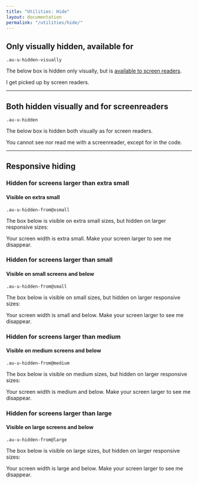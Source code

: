 ```yaml
---
title: "Utilities: Hide"
layout: documentation
permalink: "/utilities/hide/"
---
```


<div class="au-c-content">

## Only visually hidden, available for

`.au-u-hidden-visually`

The below box is hidden only visually, but is <a href="http://snook.ca/archives/html_and_css/hiding-content-for-accessibility" target="_blank" rel="noopener">available to screen readers</a>.

<div class="au-o-box au-d-component au-u-hidden-visually">
  <p>I get picked up by screen readers.</p>
</div>

<hr>

## Both hidden visually and for screenreaders

`.au-u-hidden`

The below box is hidden both visually as for screen readers.

<div class="au-o-box au-d-component au-u-hidden">
  <p>You cannot see nor read me with a screenreader, except for in the code.</p>
</div>

<hr>

## Responsive hiding

### Hidden for screens larger than extra small
#### Visible on extra small

`.au-u-hidden-from@xsmall`

The box below is visible on extra small sizes, but hidden on larger responsive sizes:
<div class="au-o-box au-d-component au-u-hidden-from@xsmall">
  <p>Your screen width is extra small. Make your screen larger to see me disappear.</p>
</div>

### Hidden for screens larger than small
#### Visible on small screens and below

`.au-u-hidden-from@small`

The box below is visible on small sizes, but hidden on larger responsive sizes:
<div class="au-o-box au-d-component au-u-hidden-from@small">
  <p>Your screen width is small and below. Make your screen larger to see me disappear.</p>
</div>

### Hidden for screens larger than medium
#### Visible on medium screens and below

`.au-u-hidden-from@medium`

The box below is visible on medium sizes, but hidden on larger responsive sizes:
<div class="au-o-box au-d-component au-u-hidden-from@medium">
  <p>Your screen width is medium and below. Make your screen larger to see me disappear.</p>
</div>

### Hidden for screens larger than large
#### Visible on large screens and below

`.au-u-hidden-from@large`

The box below is visible on large sizes, but hidden on larger responsive sizes:
<div class="au-o-box au-d-component au-u-hidden-from@large">
  <p>Your screen width is large and below. Make your screen larger to see me disappear.</p>
</div>

</div>
